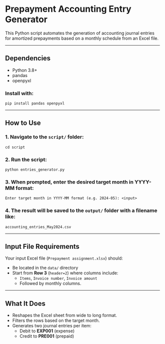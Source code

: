 # Prepayment Accounting Entry Generator

This Python script automates the generation of accounting journal entries for amortized prepayments based on a monthly schedule from an Excel file.

---

## Dependencies

- Python 3.8+
- pandas
- openpyxl

### Install with:

```
pip install pandas openpyxl
```

---

## How to Use

### 1. Navigate to the `script/` folder:

```
cd script
```

### 2. Run the script:

```
python entries_generator.py
```

### 3. When prompted, enter the desired target month in YYYY-MM format:

```
Enter target month in YYYY-MM format (e.g. 2024-05): <input>
```

### 4. The result will be saved to the `output/` folder with a filename like:

```
accounting_entries_May2024.csv
```

---

## Input File Requirements

Your input Excel file (`Prepayment assignment.xlsx`) should:

- Be located in the `data/` directory
- Start from **Row 3** (`header=2`) where columns include:
  - `Items`, `Invoice number`, `Invoice amount`
  - Followed by monthly columns.

---

## What It Does

- Reshapes the Excel sheet from wide to long format.
- Filters the rows based on the target month.
- Generates two journal entries per item:
  - Debit to **EXP001** (expense)
  - Credit to **PRE001** (prepaid)
